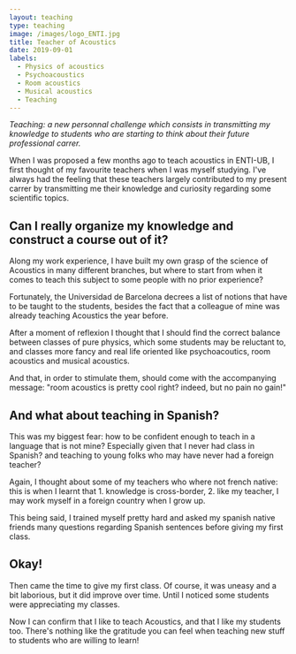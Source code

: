 ```yaml
---
layout: teaching
type: teaching
image: /images/logo_ENTI.jpg
title: Teacher of Acoustics
date: 2019-09-01
labels:
  - Physics of acoustics
  - Psychoacoustics
  - Room acoustics
  - Musical acoustics
  - Teaching
---
```


*Teaching: a new personnal challenge which consists in transmitting my knowledge to students who are starting to think about their future professional carrer.*

When I was proposed a few months ago to teach acoustics in ENTI-UB, I first thought of my favourite teachers when I was myself studying. I've always had the feeling that these teachers largely contributed to my present carrer by transmitting me their knowledge and curiosity regarding some scientific topics.

## Can I really organize my knowledge and construct a course out of it?

Along my work experience, I have built my own grasp of the science of Acoustics in many different branches, but where to start from when it comes to teach this subject to some people with no prior experience?

Fortunately, the Universidad de Barcelona decrees a list of notions that have to be taught to the students, besides the fact that a colleague of mine was already teaching Acoustics the year before.

After a moment of reflexion I thought that I should find the correct balance between classes of pure physics, which some students may be reluctant to, and classes more fancy and real life oriented like psychoacoutics, room acoustics and musical acoustics.

And that, in order to stimulate them, should come with the accompanying message: "room acoustics is pretty cool right? indeed, but no pain no gain!"

## And what about teaching in Spanish?

This was my biggest fear: how to be confident enough to teach in a language that is not mine? Especially given that I never had class in Spanish? and teaching to young folks who may have never had a foreign teacher?

Again, I thought about some of my teachers who where not french native: this is when I learnt that 1. knowledge is cross-border, 2. like my teacher, I may work myself in a foreign country when I grow up.

This being said, I trained myself pretty hard and asked my spanish native friends many questions regarding Spanish sentences before giving my first class.

## Okay!

Then came the time to give my first class. Of course, it was uneasy and a bit laborious, but it did improve over time. Until I noticed some students were appreciating my classes.

Now I can confirm that I like to teach Acoustics, and that I like my students too. There's nothing like the gratitude you can feel when teaching new stuff to students who are willing to learn!
